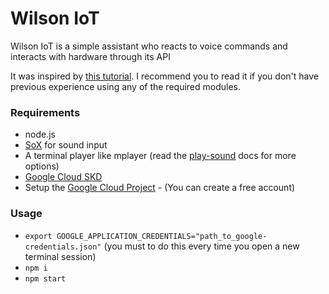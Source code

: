 # Wilson IoT

Wilson IoT is a simple assistant who reacts to voice commands and interacts with hardware through its API

It was inspired by [this tutorial](https://medium.com/kmakes/how-i-made-an-app-to-recognize-speech-c65c4be666fa). I recommend you to read it if you don't have previous experience using any of the required modules.

### Requirements

- node.js
- [SoX](http://sox.sourceforge.net/) for sound input
- A terminal player like mplayer (read the [play-sound](https://www.npmjs.com/package/play-sound) docs for more options)
- [Google Cloud SKD](https://cloud.google.com/sdk/docs)
- Setup the [Google Cloud Project](https://cloud.google.com/speech-to-text/docs/quickstart-client-libraries#client-libraries-install-nodejs) - (You can create a free account)

### Usage
  - `export GOOGLE_APPLICATION_CREDENTIALS="path_to_google-credentials.json"` (you must to do this every time you open a new terminal session)
  - `npm i`
  - `npm start`
